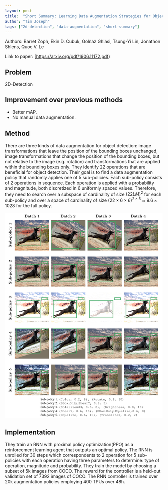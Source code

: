 ```yaml
---
layout: post
title:  "Short Summary: Learning Data Augmentation Strategies for Object Detection (2019)"
author: "Tim Joseph"
tags: ["2d-detection", "data-augmentation", "short-summary"]
---
```



Authors: Barret Zoph, Ekin D. Cubuk, Golnaz Ghiasi, Tsung-Yi Lin, Jonathon Shlens, Quoc V. Le

Link to paper: [https://arxiv.org/pdf/1906.11172.pdf)

## Problem

2D-Detection

## Improvement over previous methods

* Better mAP.
* No manual data augmentation.

## Method 
There are three kinds of data augmentation for object detection: image transformations that leave the position of the bounding boxes unchanged, image transformations that change the position of the bounding boxes, but not relative to the image (e.g. rotation) and transformations that are applied within the bounding boxes only. They identify 22 operations that are beneficial for object detection. Their goal is to find a data augmentation policy that randomly applies one of 5 sub-policies. Each sub-policy consists of 2 operations in sequence. Each operation is applied with a probability and magnitude, both discretized in 6 uniformly spaced values. Therefore, they need to search over a subspace of cardinality of size $(22LM)^2$ for each sub-policy and over a space of cardinality of size $(22 \times 6 \times 6)^{2 \times 5} \approx 9.6 \times 1028$ for the full policy.

![Visualization of sub-policies.](/assets/images/learning-data-augmentation-strategies-for-object-detection.png)


## Implementation
They train an RNN with proximal policy optimization(PPO) as a reinforcement learning agent that outputs an optimal policy. The RNN is unrolled for 30 steps which correspondents to 2 operation for 5 sub-policies with each operation having three parameters to determine: type of operation, magnitude and probability. They train the model by choosing a subset of 5k images from COCO. The reward for the controller is a held-out validation set of 7392 images of COCO. The RNN controller is trained over 20k augmentation policies employing 400 TPUs over 48h.
